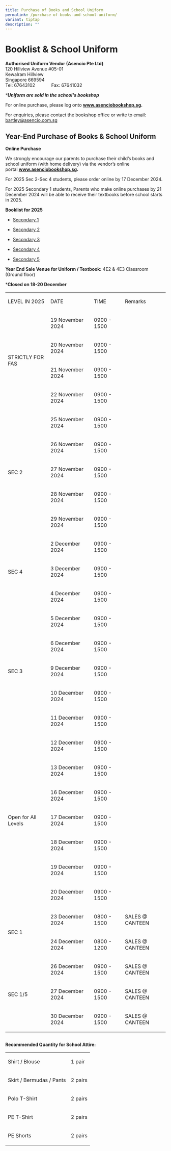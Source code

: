 ```yaml
---
title: Purchase of Books and School Uniform
permalink: /purchase-of-books-and-school-uniform/
variant: tiptap
description: ""
---
```

<h1>Booklist &amp; School Uniform</h1>
<p><strong>Authorised Uniform Vendor (Asencio Pte Ltd)</strong>
<br>120 Hillview Avenue #05-01
<br>Kewalram Hillview
<br>Singapore 669594
<br>Tel: 67643102&nbsp; &nbsp; &nbsp; &nbsp; &nbsp; &nbsp; &nbsp;Fax: 67641032</p>
<p><em>*</em><strong><em>Uniform are sold in the school's bookshop</em></strong>
</p>
<p>For online purchase, please log onto&nbsp;<strong><a href="http://www.asenciobookshop.sg/" rel="noopener noreferrer nofollow" target="_blank"><u>www.asenciobookshop.sg</u></a>.</strong>
</p>
<p>For enquiries, please contact the bookshop office or write to email:
<a href="http://www.asenciobookshop.sg/" rel="noopener noreferrer nofollow" target="_blank"><u>bartley@asencio.com.sg</u>
</a>
</p>
<p></p>
<h2>Year-End Purchase of Books &amp; School Uniform&nbsp;</h2>
<p><strong>Online Purchase</strong>
</p>
<p>We strongly encourage our parents to purchase their child’s books and
school uniform (with home delivery) via the vendor’s online portal&nbsp;<strong><a href="http://www.asenciobookshop.sg/" rel="noopener noreferrer nofollow" target="_blank"><u>www.asenciobookshop.sg</u></a>.</strong>&nbsp;</p>
<p>For 2025 Sec 2-Sec 4 students, please order online by 17 December 2024.</p>
<p>For 2025 Secondary 1 students, Parents who make online purchases by 21
December 2024 will be able to receive their textbooks before school starts
in 2025.</p>
<p><strong>Booklist for 2025</strong>
</p>
<ul data-tight="true" class="tight">
<li>
<p><a href="https://www.bartleysec.moe.edu.sg/files/Bartley_Secondary_Sec_1.pdf" rel="noopener noreferrer nofollow" target="_blank"><u>Secondary 1</u></a>
</p>
</li>
<li>
<p><a href="https://www.bartleysec.moe.edu.sg/files/Bartley_Secondary_Sec_2.pdf" rel="noopener noreferrer nofollow" target="_blank"><u>Secondary 2</u></a>
</p>
</li>
<li>
<p><a href="https://www.bartleysec.moe.edu.sg/files/Bartley_Secondary_Sec_3.pdf" rel="noopener noreferrer nofollow" target="_blank"><u>Secondary 3</u></a>
</p>
</li>
<li>
<p><a href="https://www.bartleysec.moe.edu.sg/files/Bartley_Secondary_Sec_4.pdf" rel="noopener noreferrer nofollow" target="_blank"><u>Secondary 4</u></a>
</p>
</li>
<li>
<p><a href="https://www.bartleysec.moe.edu.sg/files/Bartley_Secondary_Sec_5.pdf" rel="noopener noreferrer nofollow" target="_blank"><u>Secondary 5</u></a>
</p>
</li>
</ul>
<p><strong>Year End Sale Venue for Uniform / Textbook:</strong>&nbsp;4E2
&amp; 4E3 Classroom (Ground floor)</p>
<p>*<strong>Closed on 18-20 December</strong>
</p>
<table style="minWidth: 100px">
<colgroup>
<col>
<col>
<col>
<col>
</colgroup>
<tbody>
<tr>
<td rowspan="1" colspan="1">
<p>LEVEL IN 2025</p>
</td>
<td rowspan="1" colspan="1">
<p>DATE</p>
</td>
<td rowspan="1" colspan="1">
<p>TIME</p>
</td>
<td rowspan="1" colspan="1">
<p>Remarks</p>
</td>
</tr>
<tr>
<td rowspan="4" colspan="1">
<p>STRICTLY FOR FAS</p>
</td>
<td rowspan="1" colspan="1">
<p>19 November 2024</p>
</td>
<td rowspan="1" colspan="1">
<p>0900 - 1500&nbsp;</p>
</td>
<td rowspan="1" colspan="1">
<p></p>
</td>
</tr>
<tr>
<td rowspan="1" colspan="1">
<p>20 November 2024</p>
</td>
<td rowspan="1" colspan="1">
<p>0900 - 1500&nbsp;</p>
</td>
<td rowspan="1" colspan="1">
<p></p>
</td>
</tr>
<tr>
<td rowspan="1" colspan="1">
<p>21 November 2024</p>
</td>
<td rowspan="1" colspan="1">
<p>0900 - 1500&nbsp;</p>
</td>
<td rowspan="1" colspan="1">
<p></p>
</td>
</tr>
<tr>
<td rowspan="1" colspan="1">
<p>22 November 2024</p>
</td>
<td rowspan="1" colspan="1">
<p>0900 - 1500&nbsp;</p>
</td>
<td rowspan="1" colspan="1">
<p></p>
</td>
</tr>
<tr>
<td rowspan="5" colspan="1">
<p>SEC 2</p>
</td>
<td rowspan="1" colspan="1">
<p>25 November 2024</p>
</td>
<td rowspan="1" colspan="1">
<p>0900 - 1500&nbsp;</p>
</td>
<td rowspan="1" colspan="1">
<p></p>
</td>
</tr>
<tr>
<td rowspan="1" colspan="1">
<p>26 November 2024</p>
</td>
<td rowspan="1" colspan="1">
<p>0900 - 1500&nbsp;</p>
</td>
<td rowspan="1" colspan="1">
<p></p>
</td>
</tr>
<tr>
<td rowspan="1" colspan="1">
<p>27 November 2024</p>
</td>
<td rowspan="1" colspan="1">
<p>0900 - 1500&nbsp;</p>
</td>
<td rowspan="1" colspan="1">
<p></p>
</td>
</tr>
<tr>
<td rowspan="1" colspan="1">
<p>28 November 2024</p>
</td>
<td rowspan="1" colspan="1">
<p>0900 - 1500&nbsp;</p>
</td>
<td rowspan="1" colspan="1">
<p></p>
</td>
</tr>
<tr>
<td rowspan="1" colspan="1">
<p>29 November 2024</p>
</td>
<td rowspan="1" colspan="1">
<p>0900 - 1500&nbsp;</p>
</td>
<td rowspan="1" colspan="1">
<p>&nbsp;</p>
</td>
</tr>
<tr>
<td rowspan="3" colspan="1">
<p>SEC 4</p>
</td>
<td rowspan="1" colspan="1">
<p>2 December 2024</p>
</td>
<td rowspan="1" colspan="1">
<p>0900 - 1500&nbsp;</p>
</td>
<td rowspan="1" colspan="1">
<p></p>
</td>
</tr>
<tr>
<td rowspan="1" colspan="1">
<p>3 December 2024</p>
</td>
<td rowspan="1" colspan="1">
<p>0900 - 1500&nbsp;</p>
</td>
<td rowspan="1" colspan="1">
<p></p>
</td>
</tr>
<tr>
<td rowspan="1" colspan="1">
<p>4 December 2024</p>
</td>
<td rowspan="1" colspan="1">
<p>0900 - 1500&nbsp;</p>
</td>
<td rowspan="1" colspan="1">
<p></p>
</td>
</tr>
<tr>
<td rowspan="5" colspan="1">
<p>SEC 3</p>
</td>
<td rowspan="1" colspan="1">
<p>5 December 2024</p>
</td>
<td rowspan="1" colspan="1">
<p>0900 - 1500&nbsp;</p>
</td>
<td rowspan="1" colspan="1">
<p></p>
</td>
</tr>
<tr>
<td rowspan="1" colspan="1">
<p>6 December 2024</p>
</td>
<td rowspan="1" colspan="1">
<p>0900 - 1500&nbsp;</p>
</td>
<td rowspan="1" colspan="1">
<p></p>
</td>
</tr>
<tr>
<td rowspan="1" colspan="1">
<p>9 December 2024</p>
</td>
<td rowspan="1" colspan="1">
<p>0900 - 1500&nbsp;</p>
</td>
<td rowspan="1" colspan="1">
<p></p>
</td>
</tr>
<tr>
<td rowspan="1" colspan="1">
<p>10 December 2024</p>
</td>
<td rowspan="1" colspan="1">
<p>0900 - 1500&nbsp;</p>
</td>
<td rowspan="1" colspan="1">
<p></p>
</td>
</tr>
<tr>
<td rowspan="1" colspan="1">
<p>11 December 2024</p>
</td>
<td rowspan="1" colspan="1">
<p>0900 - 1500&nbsp;</p>
</td>
<td rowspan="1" colspan="1">
<p></p>
</td>
</tr>
<tr>
<td rowspan="7" colspan="1">
<p>Open for All Levels</p>
</td>
<td rowspan="1" colspan="1">
<p>12 December 2024</p>
</td>
<td rowspan="1" colspan="1">
<p>0900 - 1500&nbsp;</p>
</td>
<td rowspan="1" colspan="1">
<p></p>
</td>
</tr>
<tr>
<td rowspan="1" colspan="1">
<p>13 December 2024</p>
</td>
<td rowspan="1" colspan="1">
<p>0900 - 1500&nbsp;</p>
</td>
<td rowspan="1" colspan="1">
<p></p>
</td>
</tr>
<tr>
<td rowspan="1" colspan="1">
<p>16 December 2024</p>
</td>
<td rowspan="1" colspan="1">
<p>0900 - 1500&nbsp;</p>
</td>
<td rowspan="1" colspan="1">
<p></p>
</td>
</tr>
<tr>
<td rowspan="1" colspan="1">
<p>17 December 2024</p>
</td>
<td rowspan="1" colspan="1">
<p>0900 - 1500&nbsp;</p>
</td>
<td rowspan="1" colspan="1">
<p></p>
</td>
</tr>
<tr>
<td rowspan="1" colspan="1">
<p>18 December 2024</p>
</td>
<td rowspan="1" colspan="1">
<p>0900 - 1500</p>
</td>
<td rowspan="1" colspan="1">
<p></p>
</td>
</tr>
<tr>
<td rowspan="1" colspan="1">
<p>19 December 2024</p>
</td>
<td rowspan="1" colspan="1">
<p>0900 - 1500</p>
</td>
<td rowspan="1" colspan="1">
<p></p>
</td>
</tr>
<tr>
<td rowspan="1" colspan="1">
<p>20 December 2024</p>
</td>
<td rowspan="1" colspan="1">
<p>0900 - 1500</p>
</td>
<td rowspan="1" colspan="1">
<p></p>
</td>
</tr>
<tr>
<td rowspan="2" colspan="1">
<p>SEC 1</p>
</td>
<td rowspan="1" colspan="1">
<p>23 December 2024</p>
</td>
<td rowspan="1" colspan="1">
<p>0800 - 1500&nbsp;</p>
</td>
<td rowspan="1" colspan="1">
<p>SALES @ CANTEEN</p>
</td>
</tr>
<tr>
<td rowspan="1" colspan="1">
<p>24 December 2024</p>
</td>
<td rowspan="1" colspan="1">
<p>0800 - 1200&nbsp;</p>
</td>
<td rowspan="1" colspan="1">
<p>SALES @ CANTEEN</p>
</td>
</tr>
<tr>
<td rowspan="3" colspan="1">
<p>SEC 1/5</p>
</td>
<td rowspan="1" colspan="1">
<p>26 December 2024</p>
</td>
<td rowspan="1" colspan="1">
<p>0900 - 1500&nbsp;</p>
</td>
<td rowspan="1" colspan="1">
<p>SALES @ CANTEEN</p>
</td>
</tr>
<tr>
<td rowspan="1" colspan="1">
<p>27 December 2024</p>
</td>
<td rowspan="1" colspan="1">
<p>0900 - 1500&nbsp;</p>
</td>
<td rowspan="1" colspan="1">
<p>SALES @ CANTEEN</p>
</td>
</tr>
<tr>
<td rowspan="1" colspan="1">
<p>30 December 2024</p>
</td>
<td rowspan="1" colspan="1">
<p>0900 - 1500&nbsp;</p>
</td>
<td rowspan="1" colspan="1">
<p>SALES @ CANTEEN</p>
</td>
</tr>
</tbody>
</table><pre><code></code></pre>
<p><strong>Recommended Quantity for School Attire:</strong>
</p>
<table style="minWidth: 50px">
<colgroup>
<col>
<col>
</colgroup>
<tbody>
<tr>
<td rowspan="1" colspan="1">
<p>Shirt / Blouse</p>
</td>
<td rowspan="1" colspan="1">
<p>1 pair</p>
</td>
</tr>
<tr>
<td rowspan="1" colspan="1">
<p>Skirt / Bermudas / Pants</p>
</td>
<td rowspan="1" colspan="1">
<p>2 pairs</p>
</td>
</tr>
<tr>
<td rowspan="1" colspan="1">
<p>Polo T-Shirt</p>
</td>
<td rowspan="1" colspan="1">
<p>2 pairs</p>
</td>
</tr>
<tr>
<td rowspan="1" colspan="1">
<p>PE T-Shirt</p>
</td>
<td rowspan="1" colspan="1">
<p>2 pairs</p>
</td>
</tr>
<tr>
<td rowspan="1" colspan="1">
<p>PE Shorts</p>
</td>
<td rowspan="1" colspan="1">
<p>2 pairs</p>
</td>
</tr>
</tbody>
</table>
<p></p>
